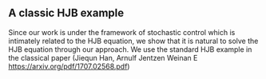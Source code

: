 ## A classic HJB example

Since our work is under the framework of stochastic control which is intimately related to the HJB equation, we show that it is natural to solve the HJB equation through our approach.
We use the standard HJB example in the classical paper (Jiequn Han, Arnulf Jentzen Weinan E https://arxiv.org/pdf/1707.02568.pdf)
